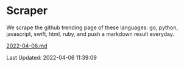 # Scraper

We scrape the github trending page of these languages: go, python, javascript, swift, html, ruby, and push a markdown result everyday.

[2022-04-06.md](https://github.com/henson/Scraper/blob/master/2022-04-06.md)

Last Updated: 2022-04-06 11:39:09
